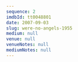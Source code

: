 ```yaml
---
sequence: 2
imdbId: tt0048801
date: 2007-09-03
slug: were-no-angels-1955
medium: null
venue: null
venueNotes: null
mediumNotes: null
---
```


